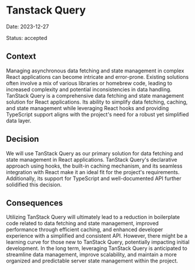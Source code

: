 # Tanstack Query

Date: 2023-12-27

Status: accepted

## Context

Managing asynchronous data fetching and state management in complex React applications can become intricate and error-prone. Existing solutions often involve a mix of various libraries or homebrew code, leading to increased complexity and potential inconsistencies in data handling. TanStack Query is a comprehensive data fetching and state management solution for React applications. Its ability to simplify data fetching, caching, and state management while leveraging React hooks and providing TypeScript support aligns with the project's need for a robust yet simplified data layer.

## Decision

We will use TanStack Query as our primary solution for data fetching and state management in React applications. TanStack Query's declarative approach using hooks, the built-in caching mechanism, and its seamless integration with React make it an ideal fit for the project's requirements. Additionally, its support for TypeScript and well-documented API further solidified this decision.

## Consequences

Utilizing TanStack Query will ultimately lead to a reduction in boilerplate code related to data fetching and state management, improved performance through efficient caching, and enhanced developer experience with a simplified and consistent API. However, there might be a learning curve for those new to TanStack Query, potentially impacting initial development. In the long term, leveraging TanStack Query is anticipated to streamline data management, improve scalability, and maintain a more organized and predictable server state management within the project.
